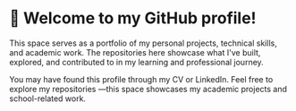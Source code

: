 # 👾 Welcome to my GitHub profile!
This space serves as a portfolio of my personal projects, technical skills, and academic work. The repositories here showcase what I've built, explored, and contributed to in my learning and professional journey.

You may have found this profile through my CV or LinkedIn. Feel free to explore my repositories —this space showcases my academic projects and school-related work.



